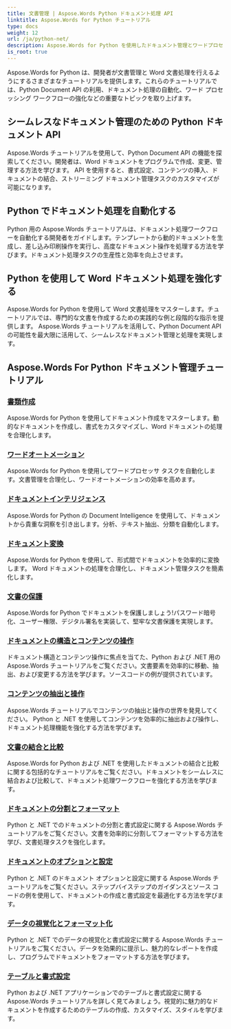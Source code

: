 ```yaml
---
title: 文書管理 | Aspose.Words Python ドキュメント処理 API
linktitle: Aspose.Words for Python チュートリアル
type: docs
weight: 12
url: /ja/python-net/
description: Aspose.Words for Python を使用したドキュメント管理とワードプロセッサのチュートリアルをご覧ください。ドキュメント処理を自動化し、書式設定をカスタマイズし、動的なドキュメントを作成します。
is_root: true
---
```

Aspose.Words for Python は、開発者が文書管理と Word 文書処理を行えるようにするさまざまなチュートリアルを提供します。これらのチュートリアルでは、Python Document API の利用、ドキュメント処理の自動化、ワード プロセッシング ワークフローの強化などの重要なトピックを取り上げます。

## シームレスなドキュメント管理のための Python ドキュメント API

Aspose.Words チュートリアルを使用して、Python Document API の機能を探索してください。開発者は、Word ドキュメントをプログラムで作成、変更、管理する方法を学びます。 API を使用すると、書式設定、コンテンツの挿入、ドキュメントの結合、ストリーミング ドキュメント管理タスクのカスタマイズが可能になります。

## Python でドキュメント処理を自動化する

Python 用の Aspose.Words チュートリアルは、ドキュメント処理ワークフローを自動化する開発者をガイドします。テンプレートから動的ドキュメントを生成し、差し込み印刷操作を実行し、高度なドキュメント操作を処理する方法を学びます。ドキュメント処理タスクの生産性と効率を向上させます。

## Python を使用して Word ドキュメント処理を強化する

Aspose.Words for Python を使用して Word 文書処理をマスターします。チュートリアルでは、専門的な文書を作成するための実践的な例と段階的な指示を提供します。 Aspose.Words チュートリアルを活用して、Python Document API の可能性を最大限に活用して、シームレスなドキュメント管理と処理を実現します。

## Aspose.Words For Python ドキュメント管理チュートリアル
### [書類作成](./document-creation/)
Aspose.Words for Python を使用してドキュメント作成をマスターします。動的なドキュメントを作成し、書式をカスタマイズし、Word ドキュメントの処理を合理化します。
### [ワードオートメーション](./word-automation/)
Aspose.Words for Python を使用してワードプロセッサ タスクを自動化します。文書管理を合理化し、ワードオートメーションの効率を高めます。
### [ドキュメントインテリジェンス](./document-intelligence/)
Aspose.Words for Python の Document Intelligence を使用して、ドキュメントから貴重な洞察を引き出します。分析、テキスト抽出、分類を自動化します。
### [ドキュメント変換](./document-conversion/)
Aspose.Words for Python を使用して、形式間でドキュメントを効率的に変換します。 Word ドキュメントの処理を合理化し、ドキュメント管理タスクを簡素化します。 
### [文書の保護](./document-protection/)
Aspose.Words for Python でドキュメントを保護しましょう!パスワード暗号化、ユーザー権限、デジタル署名を実装して、堅牢な文書保護を実現します。
### [ドキュメントの構造とコンテンツの操作](./document-structure-and-content-manipulation/)
ドキュメント構造とコンテンツ操作に焦点を当てた、Python および .NET 用の Aspose.Words チュートリアルをご覧ください。文書要素を効率的に移動、抽出、および変更する方法を学びます。ソースコードの例が提供されています。
### [コンテンツの抽出と操作](./content-extraction-and-manipulation/)
Aspose.Words チュートリアルでコンテンツの抽出と操作の世界を発見してください。 Python と .NET を使用してコンテンツを効率的に抽出および操作し、ドキュメント処理機能を強化する方法を学びます。
### [文書の結合と比較](./document-combining-and-comparison/)
Aspose.Words for Python および .NET を使用したドキュメントの結合と比較に関する包括的なチュートリアルをご覧ください。ドキュメントをシームレスに結合および比較して、ドキュメント処理ワークフローを強化する方法を学びます。
### [ドキュメントの分割とフォーマット](./document-splitting-and-formatting/)
Python と .NET でのドキュメントの分割と書式設定に関する Aspose.Words チュートリアルをご覧ください。文書を効率的に分割してフォーマットする方法を学び、文書処理タスクを強化します。 
### [ドキュメントのオプションと設定](./document-options-and-settings/)
Python と .NET のドキュメント オプションと設定に関する Aspose.Words チュートリアルをご覧ください。ステップバイステップのガイダンスとソース コードの例を使用して、ドキュメントの作成と書式設定を最適化する方法を学びます。
### [データの視覚化とフォーマット化](./data-visualization-and-formatting/)
Python と .NET でのデータの視覚化と書式設定に関する Aspose.Words チュートリアルをご覧ください。データを効果的に提示し、魅力的なレポートを作成し、プログラムでドキュメントをフォーマットする方法を学びます。
### [テーブルと書式設定](./tables-and-formatting/)
Python および .NET アプリケーションでのテーブルと書式設定に関する Aspose.Words チュートリアルを詳しく見てみましょう。視覚的に魅力的なドキュメントを作成するためのテーブルの作成、カスタマイズ、スタイルを学びます。 